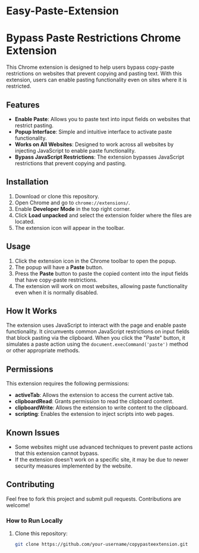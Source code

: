 # Easy-Paste-Extension
# Bypass Paste Restrictions Chrome Extension

This Chrome extension is designed to help users bypass copy-paste restrictions on websites that prevent copying and pasting text. With this extension, users can enable pasting functionality even on sites where it is restricted.

## Features

- **Enable Paste**: Allows you to paste text into input fields on websites that restrict pasting.
- **Popup Interface**: Simple and intuitive interface to activate paste functionality.
- **Works on All Websites**: Designed to work across all websites by injecting JavaScript to enable paste functionality.
- **Bypass JavaScript Restrictions**: The extension bypasses JavaScript restrictions that prevent copying and pasting.

## Installation

1. Download or clone this repository.
2. Open Chrome and go to `chrome://extensions/`.
3. Enable **Developer Mode** in the top right corner.
4. Click **Load unpacked** and select the extension folder where the files are located.
5. The extension icon will appear in the toolbar.

## Usage

1. Click the extension icon in the Chrome toolbar to open the popup.
2. The popup will have a **Paste** button.
3. Press the **Paste** button to paste the copied content into the input fields that have copy-paste restrictions.
4. The extension will work on most websites, allowing paste functionality even when it is normally disabled.

## How It Works

The extension uses JavaScript to interact with the page and enable paste functionality. It circumvents common JavaScript restrictions on input fields that block pasting via the clipboard. When you click the "Paste" button, it simulates a paste action using the `document.execCommand('paste')` method or other appropriate methods.

## Permissions

This extension requires the following permissions:

- **activeTab**: Allows the extension to access the current active tab.
- **clipboardRead**: Grants permission to read the clipboard content.
- **clipboardWrite**: Allows the extension to write content to the clipboard.
- **scripting**: Enables the extension to inject scripts into web pages.

## Known Issues

- Some websites might use advanced techniques to prevent paste actions that this extension cannot bypass.
- If the extension doesn't work on a specific site, it may be due to newer security measures implemented by the website.

## Contributing

Feel free to fork this project and submit pull requests. Contributions are welcome!

### How to Run Locally

1. Clone this repository:
   ```bash
   git clone https://github.com/your-username/copypasteextension.git
